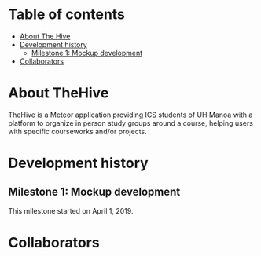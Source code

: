 # Table of contents

* [About The Hive](#about-thehive)
* [Development history](#development-history)
  * [Milestone 1: Mockup development](#milestone-1-mockup-development)
* [Collaborators](#collaborators)

# About TheHive

TheHive is a Meteor application providing ICS students of UH Manoa with a platform to organize in person study groups around a course, helping users with specific courseworks and/or projects.

# Development history

## Milestone 1: Mockup development

This milestone started on April 1, 2019.

# Collaborators

